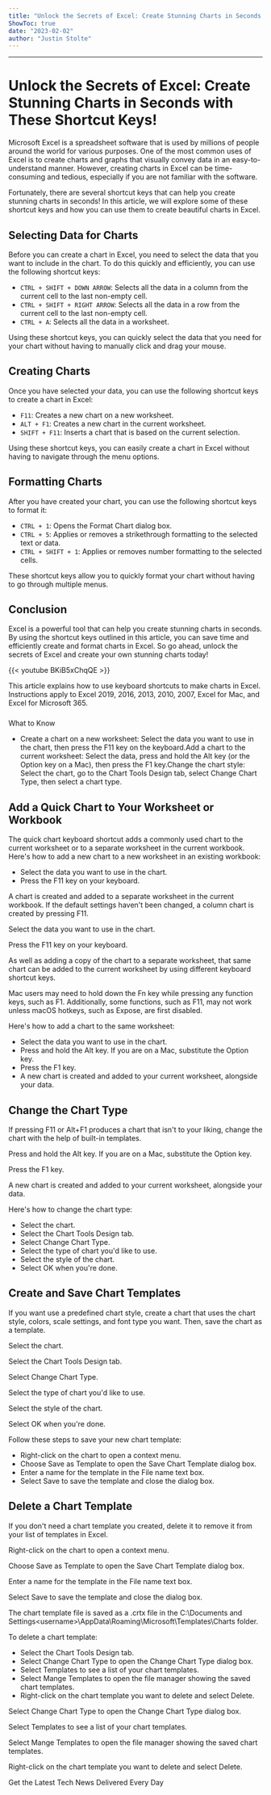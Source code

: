 ```yaml
---
title: "Unlock the Secrets of Excel: Create Stunning Charts in Seconds with These Shortcut Keys!"
ShowToc: true 
date: "2023-02-02"
author: "Justin Stolte"
---
```

*****
# Unlock the Secrets of Excel: Create Stunning Charts in Seconds with These Shortcut Keys!

Microsoft Excel is a spreadsheet software that is used by millions of people around the world for various purposes. One of the most common uses of Excel is to create charts and graphs that visually convey data in an easy-to-understand manner. However, creating charts in Excel can be time-consuming and tedious, especially if you are not familiar with the software.

Fortunately, there are several shortcut keys that can help you create stunning charts in seconds! In this article, we will explore some of these shortcut keys and how you can use them to create beautiful charts in Excel.

## Selecting Data for Charts

Before you can create a chart in Excel, you need to select the data that you want to include in the chart. To do this quickly and efficiently, you can use the following shortcut keys:

- `CTRL + SHIFT + DOWN ARROW`: Selects all the data in a column from the current cell to the last non-empty cell.
- `CTRL + SHIFT + RIGHT ARROW`: Selects all the data in a row from the current cell to the last non-empty cell.
- `CTRL + A`: Selects all the data in a worksheet.

Using these shortcut keys, you can quickly select the data that you need for your chart without having to manually click and drag your mouse.

## Creating Charts

Once you have selected your data, you can use the following shortcut keys to create a chart in Excel:

- `F11`: Creates a new chart on a new worksheet.
- `ALT + F1`: Creates a new chart in the current worksheet.
- `SHIFT + F11`: Inserts a chart that is based on the current selection.

Using these shortcut keys, you can easily create a chart in Excel without having to navigate through the menu options.

## Formatting Charts

After you have created your chart, you can use the following shortcut keys to format it:

- `CTRL + 1`: Opens the Format Chart dialog box.
- `CTRL + 5`: Applies or removes a strikethrough formatting to the selected text or data.
- `CTRL + SHIFT + 1`: Applies or removes number formatting to the selected cells.

These shortcut keys allow you to quickly format your chart without having to go through multiple menus.

## Conclusion

Excel is a powerful tool that can help you create stunning charts in seconds. By using the shortcut keys outlined in this article, you can save time and efficiently create and format charts in Excel. So go ahead, unlock the secrets of Excel and create your own stunning charts today!

{{< youtube BKiB5xChqQE >}} 




This article explains how to use keyboard shortcuts to make charts in Excel. Instructions apply to Excel 2019, 2016, 2013, 2010, 2007, Excel for Mac, and Excel for Microsoft 365.

 
### 
What to Know
 
- Create a chart on a new worksheet: Select the data you want to use in the chart, then press the F11 key on the keyboard.Add a chart to the current worksheet: Select the data, press and hold the Alt key (or the Option key on a Mac), then press the F1 key.Change the chart style: Select the chart, go to the Chart Tools Design tab, select Change Chart Type, then select a chart type.

 
##   Add a Quick Chart to Your Worksheet or Workbook  
 

The quick chart keyboard shortcut adds a commonly used chart to the current worksheet or to a separate worksheet in the current workbook. Here's how to add a new chart to a new worksheet in an existing workbook:

 
- Select the data you want to use in the chart.
 - Press the F11 key on your keyboard.

 

A chart is created and added to a separate worksheet in the current workbook. If the default settings haven't been changed, a column chart is created by pressing F11.

 

Select the data you want to use in the chart.

 

Press the F11 key on your keyboard.

 

As well as adding a copy of the chart to a separate worksheet, that same chart can be added to the current worksheet by using different keyboard shortcut keys.

 
Mac users may need to hold down the Fn key while pressing any function keys, such as F1. Additionally, some functions, such as F11, may not work unless macOS hotkeys, such as Expose, are first disabled.
 

Here's how to add a chart to the same worksheet:

 
- Select the data you want to use in the chart.
 - Press and hold the Alt key. If you are on a Mac, substitute the Option key.
 - Press the F1 key.
 - A new chart is created and added to your current worksheet, alongside your data.

 
##   Change the Chart Type  
 

If pressing F11 or Alt+F1 produces a chart that isn't to your liking, change the chart with the help of built-in templates.

 

Press and hold the Alt key. If you are on a Mac, substitute the Option key.

 

Press the F1 key.

 

A new chart is created and added to your current worksheet, alongside your data.

 

Here's how to change the chart type:

 
- Select the chart.
 - Select the Chart Tools Design tab.
 - Select Change Chart Type.
 - Select the type of chart you'd like to use.
 - Select the style of the chart.
 - Select OK when you're done.

 
##   Create and Save Chart Templates  
 

If you want use a predefined chart style, create a chart that uses the chart style, colors, scale settings, and font type you want. Then, save the chart as a template.

 

Select the chart.

 

Select the Chart Tools Design tab.

 

Select Change Chart Type.

 

Select the type of chart you'd like to use.

 

Select the style of the chart.

 

Select OK when you're done.

 

Follow these steps to save your new chart template:

 
- Right-click on the chart to open a context menu.
 - Choose Save as Template to open the ​Save Chart Template dialog box.
 - Enter a name for the template in the File name text box.
 - Select Save to save the template and close the dialog box.

 
##   Delete a Chart Template  
 

If you don't need a chart template you created, delete it to remove it from your list of templates in Excel.

 

Right-click on the chart to open a context menu.

 

Choose Save as Template to open the ​Save Chart Template dialog box.

 

Enter a name for the template in the File name text box.

 

Select Save to save the template and close the dialog box.

 
The chart template file is saved as a .crtx file in the C:\Documents and Settings\<username>\AppData\Roaming\Microsoft\Templates\Charts folder.
 

To delete a chart template:

 
- Select the Chart Tools Design tab.
 - Select Change Chart Type to open the Change Chart Type dialog box.
 - Select Templates to see a list of your chart templates.
 - Select Mange Templates to open the file manager showing the saved chart templates.
 - Right-click on the chart template you want to delete and select Delete.

 

Select Change Chart Type to open the Change Chart Type dialog box.

 

Select Templates to see a list of your chart templates.

 

Select Mange Templates to open the file manager showing the saved chart templates.

 

Right-click on the chart template you want to delete and select Delete.

 

Get the Latest Tech News Delivered Every Day




